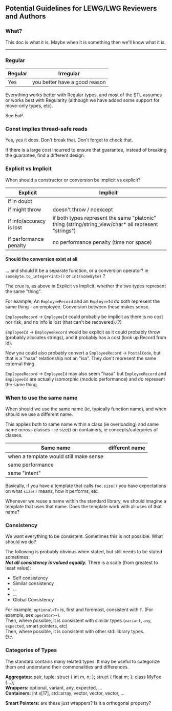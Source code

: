 ## Potential Guidelines for LEWG/LWG Reviewers and Authors

### What?

This doc is what it is.  Maybe when it is something then we'll know what it is.

------------



### Regular

| Regular | Irregular |
| --- | --- |
| Yes | you better have a good reason |

Everything works better with Regular types, and most of the STL assumes or works best with Regularity
(although we have added some support for move-only types, etc).

See EoP.



### Const implies thread-safe reads

Yes, yes it does.  Don't break that.  Don't forget to check that.

If there is a large cost incurred to ensure that guarantee, instead of breaking the guarantee, find a different design.




### Explicit vs Implicit

When should a constructor or conversion be implicit vs explicit?

| Explicit | Implicit |
| --- | --- |
| if in doubt |  |
| if might throw | doesn't throw / noexcept |
| if info/accuracy is lost | if both types represent the same "platonic" thing (string/string_view/char* all represent "strings") |
| if performance penalty | no performance penalty (time nor space) |

#### Should the conversion exist at all

... and should it be a separate function, or a conversion operator?
ie `someByte.to_integer<int>()` or `int(someByte)` ?

The crux is, as above in Explicit vs Implicit, whether the two types represent the same "thing".

For example, An `EmployeeRecord` and an `EmployeeId` do both represent the same thing - an employee.  Conversion between these makes sense.

`EmployeeRecord` ->  `EmployeeId` could probably be implicit as there is no cost nor risk, and no info is lost (that can't be recovered).(?)

`EmployeeId` -> `EmployeeRecord` would be explicit as it could probably throw (probably allocates strings),
and it probably has a cost (look up Record from Id).

Now you could also probably convert a `EmployeeRecord` -> `PostalCode`, but that is a "hasa" relationship not an "isa".
They don't represent the same external thing.

`EmployeeRecord` -> `EmployeeId` may also seem "hasa" but `EmployeeRecord` and `EmployeeId` are actually isomorphic (modulo performance)
and do represent the same thing.




### When to use the same name

When should we use the same name (ie, typically function name), and when should we use a different name.

This applies both to same name within a class (ie overloading) and same name _across_ classes - ie size() on containers, ie concepts/categories of classes.

| Same name | different name |
| --- | --- |
| when a template would still make sense | |
| same performance | | 
| same "intent" | |

Basically, if you have a template that calls `foo.size()` you have expectations on what `size()` means, how it performs, etc.

Whenever we reuse a name within the standard library, we should imagine a template that uses that name.  Does the template work with all uses of that name?




### Consistency

We want everything to be consistent. Sometimes this is not possible. What should we do?

The following is probably obvious when stated, but still needs to be stated sometimes:  
**_Not all consistency is valued equally._** There is a scale (from greatest to least value):

- Self consistency
- Similar consistency
- ...
- ...
- Global Consistency

For example, `optional<T>` is, first and foremost, consistent with `T`. (For example, see `operator>=`).  
Then, where possible, it is consistent with similar types (`variant`, `any`, `expected`, smart pointers, etc)  
Then, where possible, it is consistent with other std::library types.  
Etc.  


### Categories of Types

The standard contains many related types.  It may be useful to categorize them and understand their commonalities and differences.

**Aggregates:** pair, tuple;  struct { int m, n; };  struct { float m; };  class MyFoo {...};  
**Wrappers:** optional, variant, any, expected, ...  
**Containers:** int x[17], std::array, vector, vector, vector, ...

**Smart Pointers:** are these just wrappers?  Is it a orthogonal property?


